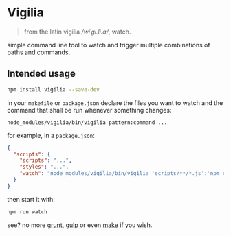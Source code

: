 # Vigilia

> from the latin vigilia */wiˈɡi.li.a/*, watch.

simple command line tool to watch and trigger multiple combinations of paths and commands.

## Intended usage

```sh
npm install vigilia --save-dev
```

in your `makefile` or `package.json` declare the files you want to watch and the command that shall be run whenever something changes:

```
node_modules/vigilia/bin/vigilia pattern:command ...
```

for example, in a `package.json`:

```json
{
  "scripts": {
    "scripts": "...",
    "styles": "...",
    "watch": "node_modules/vigilia/bin/vigilia 'scripts/**/*.js':'npm run scripts' 'styles/**/*.scss':'npm run styles'"
  }
}
```

then start it with:

```sh
npm run watch
```

see? no more [grunt](http://gruntjs.com/), [gulp](http://gulpjs.com/) or even [make](https://www.gnu.org/software/make/) if you wish.
